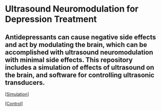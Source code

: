 # Ultrasound Neuromodulation for Depression Treatment

Antidepressants can cause negative side effects and act by modulating the brain, which can be accomplished with ultrasound neuromodulation with minimal side effects. This repository includes a simulation of effects of ultrasound on the brain, and software for controlling ultrasonic transducers.
---
[[Simulation](matlab/README.md)]

[[Control](c/README.md)]

